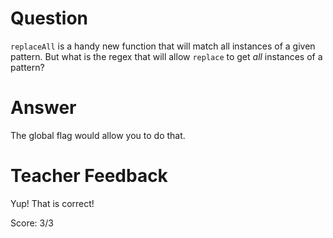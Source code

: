 # Question

`replaceAll` is a handy new function that will match all instances of a given pattern. But what is the regex that will allow `replace` to get _all_ instances of a pattern?

# Answer

The global flag would allow you to do that.

# Teacher Feedback
Yup! That is correct!

Score: 3/3